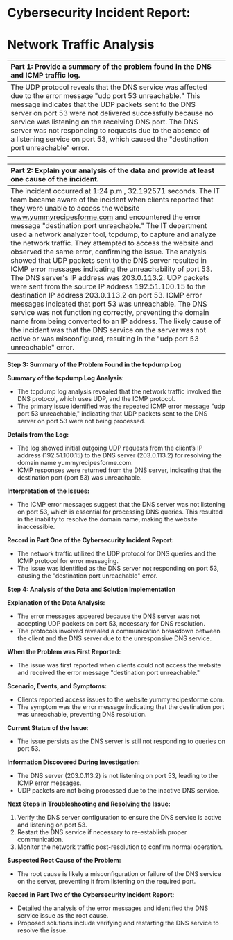 # **Cybersecurity Incident Report:** 

# **Network Traffic Analysis**

| Part 1: Provide a summary of the problem found in the DNS and ICMP  traffic log.  |  |
| :---- | ----- |
| The UDP protocol reveals that the DNS service was affected due to the error message "udp port 53 unreachable." This message indicates that the UDP packets sent to the DNS server on port 53 were not delivered successfully because no service was listening on the receiving DNS port. The DNS server was not responding to requests due to the absence of a listening service on port 53, which caused the "destination port unreachable" error.  |  |
|  |  |

| Part 2: Explain your analysis of the data and provide at least one cause of the incident. |
| :---- |
| The incident occurred at 1:24 p.m., 32.192571 seconds. The IT team became aware of the incident when clients reported that they were unable to access the website www.yummyrecipesforme.com and encountered the error message "destination port unreachable."  The IT department used a network analyzer tool, tcpdump, to capture and analyze the network traffic. They attempted to access the website and observed the same error, confirming the issue. The analysis showed that UDP packets sent to the DNS server resulted in ICMP error messages indicating the unreachability of port 53\. The DNS server's IP address was 203.0.113.2. UDP packets were sent from the source IP address 192.51.100.15 to the destination IP address 203.0.113.2 on port 53\. ICMP error messages indicated that port 53 was unreachable. The DNS service was not functioning correctly, preventing the domain name from being converted to an IP address. The likely cause of the incident was that the DNS service on the server was not active or was misconfigured, resulting in the "udp port 53 unreachable" error. |

**Step 3: Summary of the Problem Found in the tcpdump Log**

**Summary of the tcpdump Log Analysis**:

* The tcpdump log analysis revealed that the network traffic involved the DNS protocol, which uses UDP, and the ICMP protocol.  
* The primary issue identified was the repeated ICMP error message "udp port 53 unreachable," indicating that UDP packets sent to the DNS server on port 53 were not being processed.

**Details from the Log:**

* The log showed initial outgoing UDP requests from the client’s IP address (192.51.100.15) to the DNS server (203.0.113.2) for resolving the domain name yummyrecipesforme.com.  
* ICMP responses were returned from the DNS server, indicating that the destination port (port 53\) was unreachable.

**Interpretation of the Issues:**

* The ICMP error messages suggest that the DNS server was not listening on port 53, which is essential for processing DNS queries. This resulted in the inability to resolve the domain name, making the website inaccessible.

**Record in Part One of the Cybersecurity Incident Report:**

* The network traffic utilized the UDP protocol for DNS queries and the ICMP protocol for error messaging.  
* The issue was identified as the DNS server not responding on port 53, causing the "destination port unreachable" error.

**Step 4: Analysis of the Data and Solution Implementation**

**Explanation of the Data Analysis:**

* The error messages appeared because the DNS server was not accepting UDP packets on port 53, necessary for DNS resolution.  
* The protocols involved revealed a communication breakdown between the client and the DNS server due to the unresponsive DNS service.

**When the Problem was First Reported:**

* The issue was first reported when clients could not access the website and received the error message "destination port unreachable."

**Scenario, Events, and Symptoms:**

* Clients reported access issues to the website yummyrecipesforme.com.  
* The symptom was the error message indicating that the destination port was unreachable, preventing DNS resolution.

**Current Status of the Issue**:

* The issue persists as the DNS server is still not responding to queries on port 53\.

**Information Discovered During Investigation:**

* The DNS server (203.0.113.2) is not listening on port 53, leading to the ICMP error messages.  
* UDP packets are not being processed due to the inactive DNS service.

**Next Steps in Troubleshooting and Resolving the Issue:**

1. Verify the DNS server configuration to ensure the DNS service is active and listening on port 53\.  
2. Restart the DNS service if necessary to re-establish proper communication.  
3. Monitor the network traffic post-resolution to confirm normal operation.

**Suspected Root Cause of the Problem:**

* The root cause is likely a misconfiguration or failure of the DNS service on the server, preventing it from listening on the required port.

**Record in Part Two of the Cybersecurity Incident Report:**

* Detailed the analysis of the error messages and identified the DNS service issue as the root cause.  
* Proposed solutions include verifying and restarting the DNS service to resolve the issue.
